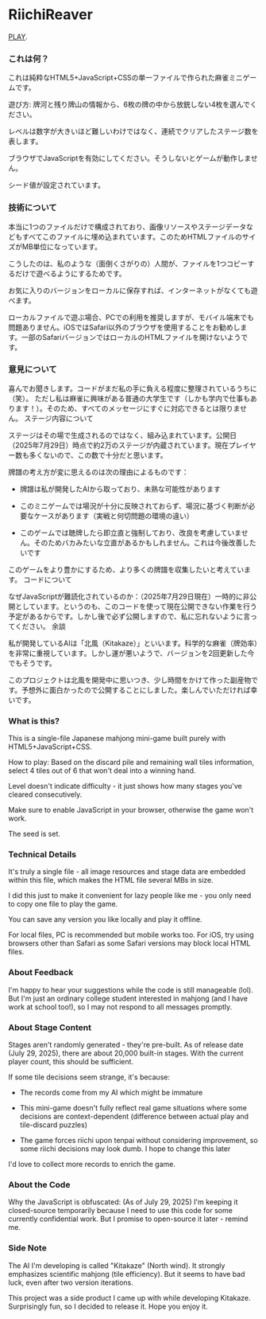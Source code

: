 # RiichiReaver

[PLAY](https://warfarinbloodanger.github.io/RiichiReaver/reaverpro.html).

### これは何？

これは純粋なHTML5+JavaScript+CSSの単一ファイルで作られた麻雀ミニゲームです。

遊び方: 牌河と残り牌山の情報から、6枚の牌の中から放銃しない4枚を選んでください。

レベルは数字が大きいほど難しいわけではなく、連続でクリアしたステージ数を表します。

ブラウザでJavaScriptを有効にしてください。そうしないとゲームが動作しません。

シード値が設定されています。

### 技術について

本当に1つのファイルだけで構成されており、画像リソースやステージデータなどもすべてこのファイルに埋め込まれています。このためHTMLファイルのサイズがMB単位になっています。

こうしたのは、私のような（面倒くさがりの）人間が、ファイルを1つコピーするだけで遊べるようにするためです。

お気に入りのバージョンをローカルに保存すれば、インターネットがなくても遊べます。

ローカルファイルで遊ぶ場合、PCでの利用を推奨しますが、モバイル端末でも問題ありません。iOSではSafari以外のブラウザを使用することをお勧めします。一部のSafariバージョンではローカルのHTMLファイルを開けないようです。

### 意見について

喜んでお聞きします。コードがまだ私の手に負える程度に整理されているうちに（笑）。
ただし私は麻雀に興味がある普通の大学生です（しかも学内で仕事もあります！）。そのため、すべてのメッセージにすぐに対応できるとは限りません。
ステージ内容について

ステージはその場で生成されるのではなく、組み込まれています。公開日（2025年7月29日）時点で約2万のステージが内蔵されています。現在プレイヤー数も多くないので、この数で十分だと思います。

牌譜の考え方が変に思えるのは次の理由によるものです：

-    牌譜は私が開発したAIから取っており、未熟な可能性があります

-    このミニゲームでは場況が十分に反映されておらず、場況に基づく判断が必要なケースがあります（実戦と何切問題の環境の違い）

-    このゲームでは聴牌したら即立直と強制しており、改良を考慮していません。そのためバカみたいな立直があるかもしれません。これは今後改善したいです

このゲームをより豊かにするため、より多くの牌譜を収集したいと考えています。
コードについて

なぜJavaScriptが難読化されているのか：（2025年7月29日現在）一時的に非公開としています。というのも、このコードを使って現在公開できない作業を行う予定があるからです。しかし後で必ず公開しますので、私に忘れないように言ってください。
余談

私が開発しているAIは「北風（Kitakaze）」といいます。科学的な麻雀（牌効率）を非常に重視しています。しかし運が悪いようで、バージョンを2回更新した今でもそうです。

このプロジェクトは北風を開発中に思いつき、少し時間をかけて作った副産物です。予想外に面白かったので公開することにしました。楽しんでいただければ幸いです。

### What is this?

This is a single-file Japanese mahjong mini-game built purely with HTML5+JavaScript+CSS.

How to play: Based on the discard pile and remaining wall tiles information, select 4 tiles out of 6 that won't deal into a winning hand.

Level doesn't indicate difficulty - it just shows how many stages you've cleared consecutively.

Make sure to enable JavaScript in your browser, otherwise the game won't work.

The seed is set.

### Technical Details

It's truly a single file - all image resources and stage data are embedded within this file, which makes the HTML file several MBs in size.

I did this just to make it convenient for lazy people like me - you only need to copy one file to play the game.

You can save any version you like locally and play it offline.

For local files, PC is recommended but mobile works too. For iOS, try using browsers other than Safari as some Safari versions may block local HTML files.

### About Feedback

I'm happy to hear your suggestions while the code is still manageable (lol).
But I'm just an ordinary college student interested in mahjong (and I have work at school too!), so I may not respond to all messages promptly.

### About Stage Content

Stages aren't randomly generated - they're pre-built. As of release date (July 29, 2025), there are about 20,000 built-in stages. With the current player count, this should be sufficient.

If some tile decisions seem strange, it's because:

-    The records come from my AI which might be immature

-    This mini-game doesn't fully reflect real game situations where some decisions are context-dependent (difference between actual play and tile-discard puzzles)

-    The game forces riichi upon tenpai without considering improvement, so some riichi decisions may look dumb. I hope to change this later

I'd love to collect more records to enrich the game.

### About the Code

Why the JavaScript is obfuscated: (As of July 29, 2025) I'm keeping it closed-source temporarily because I need to use this code for some currently confidential work. But I promise to open-source it later - remind me.

### Side Note

The AI I'm developing is called "Kitakaze" (North wind). It strongly emphasizes scientific mahjong (tile efficiency). But it seems to have bad luck, even after two version iterations.

This project was a side product I came up with while developing Kitakaze. Surprisingly fun, so I decided to release it. Hope you enjoy it.
